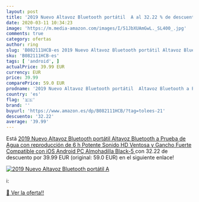 ```yaml
---
layout: post
title: '2019 Nuevo Altavoz Bluetooth portátil  A al 32.22 % de descuento'
date: 2020-03-11 10:34:23
image: 'https://m.media-amazon.com/images/I/51JbXUAmGwL._SL400_.jpg'
comments: true
category: ofertas
author: ring
slug: 'B082111HCB-es 2019 Nuevo Altavoz Bluetooth portátil Altavoz Bluetooth a...'
sku: 'B082111HCB-es'
tags: [ 'android', ]
actualPrice: 39.99 EUR
currency: EUR
price: 39.99
comparePrice: 59.0 EUR
prodname: '2019 Nuevo Altavoz Bluetooth portátil  Altavoz Bluetooth a Prueba de Agua con reproducción de 6 h  Potente Sonido HD  Ventosa y Gancho Fuerte  Compatible con iOS  Android  PC  Almohadilla  Black-5 '
country: 'es'
flag: '🇪🇸'
brand: ''
buyurl: 'https://www.amazon.es/dp/B082111HCB/?tag=tolees-21'
descuento: '32.22'
average: '39.99'
---
```


Está [2019 Nuevo Altavoz Bluetooth portátil  Altavoz Bluetooth a Prueba de Agua con reproducción de 6 h  Potente Sonido HD  Ventosa y Gancho Fuerte  Compatible con iOS  Android  PC  Almohadilla  Black-5 ](https://www.amazon.es/dp/B082111HCB/?tag=tolees-21) con 32.22 de descuento por 39.99 EUR (original: 59.0 EUR) en el siguiente enlace!

[![2019 Nuevo Altavoz Bluetooth portátil  A](https://m.media-amazon.com/images/I/51JbXUAmGwL._SL400_.jpg)](https://www.amazon.es/dp/B082111HCB/?tag=tolees-21)

ℹ️:


[🛒 Ver la oferta!!](https://www.amazon.es/dp/B082111HCB/?tag=tolees-21)
